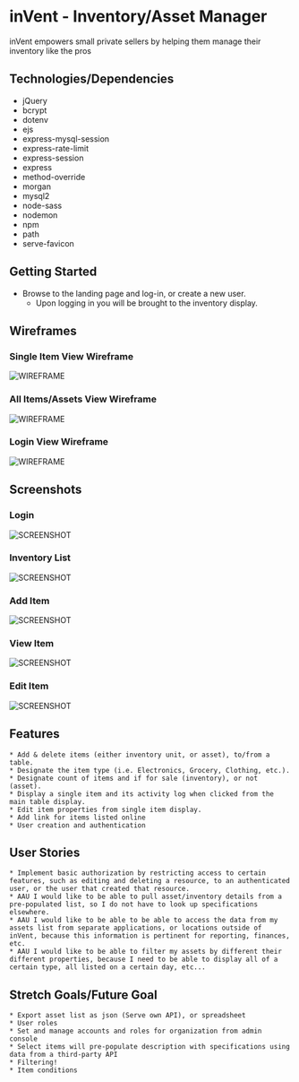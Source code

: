 # inVent - Inventory/Asset Manager

inVent empowers small private sellers by helping them manage their inventory like the pros

## Technologies/Dependencies

* jQuery
* bcrypt
* dotenv
* ejs
* express-mysql-session
* express-rate-limit
* express-session
* express
* method-override
* morgan
* mysql2
* node-sass
* nodemon
* npm
* path
* serve-favicon

## Getting Started

* Browse to the landing page and log-in, or create a new user.
  * Upon logging in you will be brought to the inventory display.

## Wireframes

### Single Item View Wireframe

![WIREFRAME](./public/images/projectWeek2ItemShowViewWireframe.png "wireframe")

### All Items/Assets View Wireframe

![WIREFRAME](./public/images/projectWeek2LoggedinWireframe.png "wireframe")

### Login View Wireframe

![WIREFRAME](./public/images/project2SigninWireframe.png "wireframe")

## Screenshots

### Login

![SCREENSHOT](./public/images/loginSs.png "screenshot")

### Inventory List

![SCREENSHOT](./public/images/inventoryViewSs.png "screenshot")

### Add Item

![SCREENSHOT](./public/images/addItemViewSs.png "screenshot")

### View Item

![SCREENSHOT](./public/images/itemShowViewSs.png "screenshot")

### Edit Item

![SCREENSHOT](./public/images/editItemSs.png "screenshot")

## Features

    * Add & delete items (either inventory unit, or asset), to/from a table.
    * Designate the item type (i.e. Electronics, Grocery, Clothing, etc.).
    * Designate count of items and if for sale (inventory), or not (asset).
    * Display a single item and its activity log when clicked from the main table display.
    * Edit item properties from single item display.
    * Add link for items listed online
    * User creation and authentication 

## User Stories

    * Implement basic authorization by restricting access to certain features, such as editing and deleting a resource, to an authenticated user, or the user that created that resource.
    * AAU I would like to be able to pull asset/inventory details from a pre-populated list, so I do not have to look up specifications elsewhere.
    * AAU I would like to be able to be able to access the data from my assets list from separate applications, or locations outside of inVent, because this information is pertinent for reporting, finances, etc.
    * AAU I would like to be able to filter my assets by different their different properties, because I need to be able to display all of a certain type, all listed on a certain day, etc...

## Stretch Goals/Future Goal

    * Export asset list as json (Serve own API), or spreadsheet
    * User roles
    * Set and manage accounts and roles for organization from admin console
    * Select items will pre-populate description with specifications using data from a third-party API  
    * Filtering!
    * Item conditions
